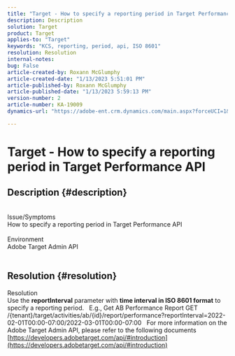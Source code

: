 ```yaml
---
title: "Target - How to specify a reporting period in Target Performance API"
description: Description
solution: Target
product: Target
applies-to: "Target"
keywords: "KCS, reporting, period, api, ISO 8601"
resolution: Resolution
internal-notes: 
bug: False
article-created-by: Roxann McGlumphy
article-created-date: "1/13/2023 5:51:01 PM"
article-published-by: Roxann McGlumphy
article-published-date: "1/13/2023 5:59:13 PM"
version-number: 2
article-number: KA-19009
dynamics-url: "https://adobe-ent.crm.dynamics.com/main.aspx?forceUCI=1&pagetype=entityrecord&etn=knowledgearticle&id=612ff7d2-6a93-ed11-aad1-6045bd006a22"

---
```

# Target - How to specify a reporting period in Target Performance API

## Description {#description}

<br>Issue/Symptoms<br>How to specify a reporting period in Target Performance API<br><br>Environment<br>Adobe Target Admin API<br><br>



## Resolution {#resolution}

Resolution<br>
Use the <b>reportInterval</b> parameter with <b>time interval in ISO 8601 format</b> to specify a reporting period.
 
E.g., Get AB Performance Report
GET /{tenant}/target/activities/ab/{id}/report/performance?reportInterval=2022-02-01T00:00-07:00/2022-03-01T00:00-07:00
 
For more information on the Adobe Target Admin API, please refer to the following documents
[https://developers.adobetarget.com/api/#introduction](https://developers.adobetarget.com/api/#introduction)
